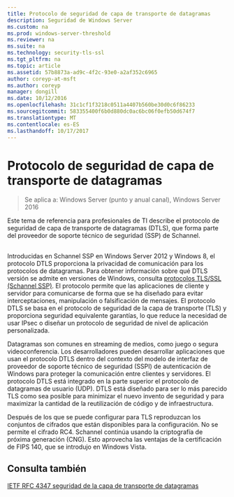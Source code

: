 ```yaml
---
title: Protocolo de seguridad de capa de transporte de datagramas
description: Seguridad de Windows Server
ms.custom: na
ms.prod: windows-server-threshold
ms.reviewer: na
ms.suite: na
ms.technology: security-tls-ssl
ms.tgt_pltfrm: na
ms.topic: article
ms.assetid: 57b8873a-ad9c-4f2c-93e0-a2af352c6965
author: coreyp-at-msft
ms.author: coreyp
manager: dongill
ms.date: 10/12/2016
ms.openlocfilehash: 31c1cf1f3218c0511a4407b560be30d0c6f86233
ms.sourcegitcommit: 583355400f6b0d880dc0ac6bc06f0efb50d674f7
ms.translationtype: MT
ms.contentlocale: es-ES
ms.lasthandoff: 10/17/2017
---
```

# Protocolo de seguridad de capa de transporte de datagramas

>Se aplica a: Windows Server (punto y anual canal), Windows Server 2016

Este tema de referencia para profesionales de TI describe el protocolo de seguridad de capa de transporte de datagramas (DTLS), que forma parte del proveedor de soporte técnico de seguridad (SSP) de Schannel.

## <a name="BKMK_DTLS"></a>
Introducidas en Schannel SSP en Windows Server 2012 y Windows 8, el protocolo DTLS proporciona la privacidad de comunicación para los protocolos de datagramas. Para obtener información sobre qué DTLS versión se admite en versiones de Windows, consulta [protocolos TLS/SSL (Schannel SSP)](https://msdn.microsoft.com/en-us/library/windows/desktop/mt808159(v=vs.85).aspx). El protocolo permite que las aplicaciones de cliente y servidor para comunicarse de forma que se ha diseñado para evitar interceptaciones, manipulación o falsificación de mensajes. El protocolo DTLS se basa en el protocolo de seguridad de la capa de transporte (TLS) y proporciona seguridad equivalente garantías, lo que reduce la necesidad de usar IPsec o diseñar un protocolo de seguridad de nivel de aplicación personalizada.

Datagramas son comunes en streaming de medios, como juego o segura videoconferencia. Los desarrolladores pueden desarrollar aplicaciones que usan el protocolo DTLS dentro del contexto del modelo de interfaz de proveedor de soporte técnico de seguridad (SSPI) de autenticación de Windows para proteger la comunicación entre clientes y servidores. El protocolo DTLS está integrado en la parte superior el protocolo de datagramas de usuario (UDP). DTLS está diseñado para ser lo más parecido TLS como sea posible para minimizar el nuevo invento de seguridad y para maximizar la cantidad de la reutilización de código y de infraestructura.

Después de los que se puede configurar para TLS reproduzcan los conjuntos de cifrados que están disponibles para la configuración. No se permite el cifrado RC4. Schannel continúa usando la criptografía de próxima generación (CNG). Esto aprovecha las ventajas de la certificación de FIPS 140, que se introdujo en Windows Vista.

## Consulta también

[IETF RFC 4347 seguridad de la capa de transporte de datagramas](http://tools.ietf.org/html/rfc4347)


